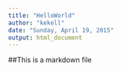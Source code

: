 ```yaml
---
title: "HelloWorld"
author: "kekell"
date: "Sunday, April 19, 2015"
output: html_document
---
```


##This is a markdown file

